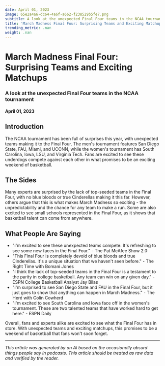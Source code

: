 ```yaml
---
date: April 01, 2023
image: 65e2a4a6-dc64-4a6f-a662-f238529b5fe7.png
subtitle: A look at the unexpected Final Four teams in the NCAA tournament
title: 'March Madness Final Four: Surprising Teams and Exciting Matchups'
trending_metric: .nan
weight: .nan
---
```

# March Madness Final Four: Surprising Teams and Exciting Matchups
### A look at the unexpected Final Four teams in the NCAA tournament
#### April 01, 2023

## Introduction
The NCAA tournament has been full of surprises this year, with unexpected teams making it to the Final Four. The men's tournament features San Diego State, FAU, Miami, and UCONN, while the women's tournament has South Carolina, Iowa, LSU, and Virginia Tech. Fans are excited to see these underdogs compete against each other in what promises to be an exciting weekend of basketball.

## The Sides
Many experts are surprised by the lack of top-seeded teams in the Final Four, with no blue bloods or true Cinderellas making it this far. However, others argue that this is what makes March Madness so exciting - the unpredictability and the chance for any team to make a run. Some are also excited to see small schools represented in the Final Four, as it shows that basketball talent can come from anywhere.

## What People Are Saying
- "I'm excited to see these unexpected teams compete. It's refreshing to see some new faces in the Final Four." - The Pat McAfee Show 2.0
- "This Final Four is completely devoid of blue bloods and true Cinderellas. It's a unique situation that we haven't seen before." - The Right Time with Bomani Jones
- "I think the lack of top-seeded teams in the Final Four is a testament to the parity in college basketball. Any team can win on any given day." - ESPN College Basketball Analyst Jay Bilas
- "I'm surprised to see San Diego State and FAU in the Final Four, but it just goes to show that anything can happen in March Madness." - The Herd with Colin Cowherd
- "I'm excited to see South Carolina and Iowa face off in the women's tournament. These are two talented teams that have worked hard to get here." - ESPN Daily

Overall, fans and experts alike are excited to see what the Final Four has in store. With unexpected teams and exciting matchups, this promises to be a weekend of basketball that fans won't soon forget.

 --- 

*This article was generated by an AI based on the occasionally absurd things people say in podcasts. This article should be treated as raw data and verified by the reader.*